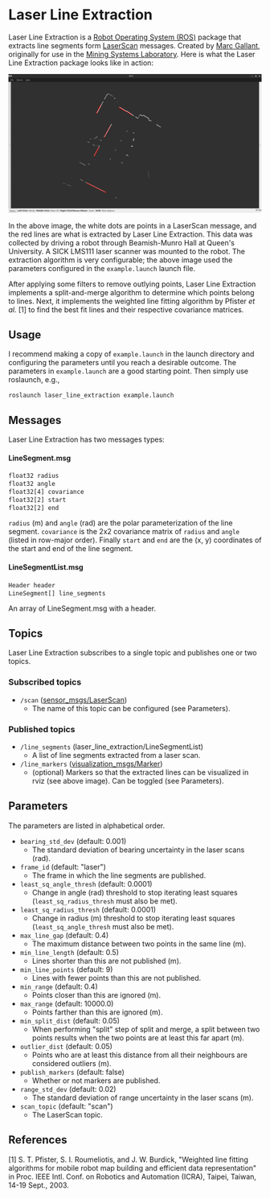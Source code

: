 # Laser Line Extraction
Laser Line Extraction is a [Robot Operating System (ROS)](http://www.ros.org) package that extracts line segments form [LaserScan](http://docs.ros.org/api/sensor_msgs/html/msg/LaserScan.html) messages. Created by [Marc Gallant](http://marcgallant.ca), originally for use in the [Mining Systems Laboratory](http://msl.engineering.queensu.ca). Here is what the Laser Line Extraction package looks like in action:

![Laser line extraction](images/line_extraction.gif)

In the above image, the white dots are points in a LaserScan message, and the red lines are what is extracted by Laser Line Extraction. This data was collected by driving a robot through Beamish-Munro Hall at Queen's University. A SICK LMS111 laser scanner was mounted to the robot. The extraction algorithm is very configurable; the above image used the parameters configured in the `example.launch` launch file.

After applying some filters to remove outlying points, Laser Line Extraction implements a split-and-merge algorithm to determine which points belong to lines. Next, it implements the weighted line fitting algorithm by Pfister *et al.* [1] to find the best fit lines and their respective covariance matrices.

## Usage
I recommend making a copy of `example.launch` in the launch directory and configuring the parameters until you reach a desirable outcome. The parameters in `example.launch` are a good starting point. Then simply use roslaunch, e.g.,

```
roslaunch laser_line_extraction example.launch
```

## Messages
Laser Line Extraction has two messages types:

#### LineSegment.msg
```
float32 radius
float32 angle
float32[4] covariance
float32[2] start
float32[2] end
```
`radius` (m) and `angle` (rad) are the polar parameterization of the line segment. `covariance` is the 2x2 covariance matrix of `radius` and `angle` (listed in row-major order). Finally `start` and `end` are the (x, y) coordinates of the start and end of the line segment.

#### LineSegmentList.msg
```
Header header
LineSegment[] line_segments
```
An array of LineSegment.msg with a header.

## Topics

Laser Line Extraction subscribes to a single topic and publishes one or two topics.

### Subscribed topics
- `/scan` ([sensor_msgs/LaserScan](http://docs.ros.org/api/sensor_msgs/html/msg/LaserScan.html))
	- The name of this topic can be configured (see Parameters).

### Published topics
- `/line_segments` (laser\_line\_extraction/LineSegmentList)
	- A list of line segments extracted from a laser scan.
- `/line_markers` ([visualization_msgs/Marker](http://docs.ros.org/api/visualization_msgs/html/msg/Marker.html))
	- (optional) Markers so that the extracted lines can be visualized in rviz (see above image). Can be toggled (see Parameters).

## Parameters
The parameters are listed in alphabetical order.

- `bearing_std_dev` (default: 0.001)
	- The standard deviation of bearing uncertainty in the laser scans (rad).
- `frame_id` (default: "laser")
	- The frame in which the line segments are published.
- `least_sq_angle_thresh` (default: 0.0001)
	- Change in angle (rad) threshold to stop iterating least squares (`least_sq_radius_thresh` must also be met).
- `least_sq_radius_thresh` (default: 0.0001)
	- Change in radius (m) threshold to stop iterating least squares (`least_sq_angle_thresh` must also be met).
- `max_line_gap` (default: 0.4)
	- The maximum distance between two points in the same line (m).
- `min_line_length` (default: 0.5)
	- Lines shorter than this are not published (m).
- `min_line_points` (default: 9)
	- Lines with fewer points than this are not published.
- `min_range` (default: 0.4)
	- Points closer than this are ignored (m).
- `max_range` (default: 10000.0)
	- Points farther than this are ignored (m).
- `min_split_dist` (default: 0.05)
	- When performing "split" step of split and merge, a split between two points results when the two points are at least this far apart (m).
- `outlier_dist` (default: 0.05)
	- Points who are at least this distance from all their neighbours are considered outliers (m).
- `publish_markers` (default: false)
	- Whether or not markers are published.
- `range_std_dev` (default: 0.02)
	- The standard deviation of range uncertainty in the laser scans (m).
- `scan_topic` (default: "scan")
	- The LaserScan topic.

## References
[1] S. T. Pfister, S. I. Roumeliotis, and J. W. Burdick, "Weighted line fitting algorithms for mobile robot map building and efficient data representation" in Proc. IEEE Intl. Conf. on Robotics and Automation (ICRA), Taipei, Taiwan, 14-19 Sept., 2003. 
